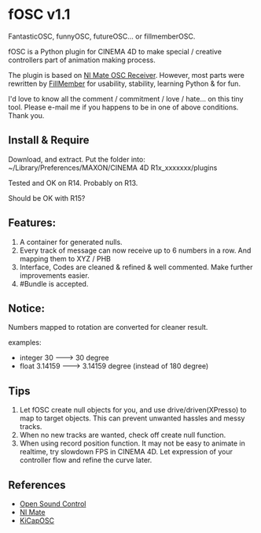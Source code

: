 # fOSC v1.1
FantasticOSC, funnyOSC, futureOSC... or fillmemberOSC. 

fOSC is a Python plugin for CINEMA 4D to make special / creative controllers part of animation making process. 

The plugin is based on [NI Mate OSC Receiver](http://www.ni-mate.com/). However, most parts were rewritten by [FillMember](http://fillmember.net) for usability, stability, learning Python & for fun. 

I'd love to know all the comment / commitment / love / hate… on this tiny tool. Please e-mail me if you happens to be in one of above conditions. Thank you.

## Install & Require
Download, and extract. Put the folder into: ~/Library/Preferences/MAXON/CINEMA 4D R1x_xxxxxxx/plugins

Tested and OK on R14. Probably on R13. 

Should be OK with R15?

## Features:
1. A container for generated nulls.
2. Every track of message can now receive up to 6 numbers in a row. And mapping them to XYZ / PHB
3. Interface, Codes are cleaned & refined & well commented. Make further improvements easier. 
4. \#Bundle is accepted.

## Notice:
Numbers mapped to rotation are converted for cleaner result.

examples:

* integer 30 ---> 30 degree
* float 3.14159 ---> 3.14159 degree (instead of 180 degree)
  
## Tips
1. Let fOSC create null objects for you, and use drive/driven(XPresso) to map to target objects. This can prevent unwanted hassles and messy tracks.
2. When no new tracks are wanted, check off create null function. 
3. When using record position function. It may not be easy to animate in realtime, try slowdown FPS in CINEMA 4D. Let expression of your controller flow and refine the curve later. 

## References

* [Open Sound Control](http://OpenSoundControl.org)
* [NI Mate](http://ni-mate.com)
* [KiCapOSC](http://www.908lab.de/?page_id=215)